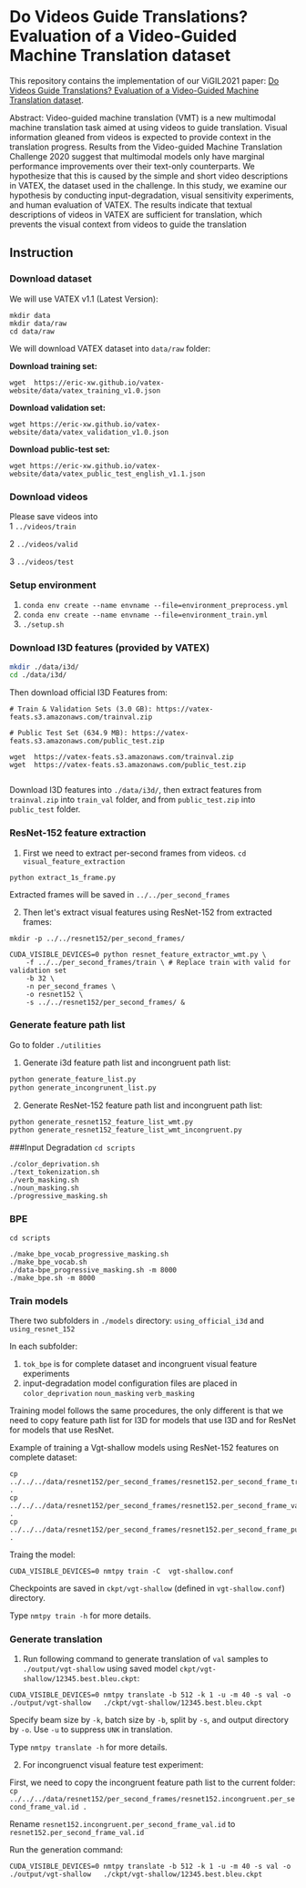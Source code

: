# Do Videos Guide Translations? Evaluation of a Video-Guided Machine Translation dataset 


This repository contains the implementation of our ViGIL2021 paper: [Do Videos Guide Translations? Evaluation of a Video-Guided Machine Translation dataset](https://vigilworkshop.github.io/static/papers-2021/29.pdf).

Abstract:
Video-guided machine translation (VMT) is a new multimodal machine translation task aimed at using videos to guide translation. Visual information gleaned from videos is expected to provide context in the translation progress. Results from the Video-guided Machine Translation Challenge 2020 suggest that multimodal models only have marginal performance improvements over their text-only counterparts. We hypothesize that this is caused by the simple and short video descriptions in VATEX, the dataset used in the challenge. In this study, we examine our hypothesis by conducting input-degradation, visual sensitivity experiments, and human evaluation of VATEX. The results indicate that textual descriptions of videos in VATEX are sufficient for translation, which prevents the visual context from videos to guide the translation

## Instruction

### Download dataset 
We will use VATEX v1.1 (Latest Version):

 ```
 mkdir data
 mkdir data/raw
 cd data/raw
```
We will download VATEX dataset into `data/raw` folder:

**Download training set:**

`wget  https://eric-xw.github.io/vatex-website/data/vatex_training_v1.0.json`

**Download validation set:**

`wget https://eric-xw.github.io/vatex-website/data/vatex_validation_v1.0.json`

**Download public-test set:**

`wget https://eric-xw.github.io/vatex-website/data/vatex_public_test_english_v1.1.json`

### Download videos 
Please save videos into  
1 `../videos/train`

2 `../videos/valid`

3 `../videos/test`

### Setup environment

1. `conda env create --name envname --file=environment_preprocess.yml`
2. `conda env create --name envname --file=environment_train.yml`
3. `./setup.sh`


### Download I3D features (provided by VATEX)

```bash
mkdir ./data/i3d/
cd ./data/i3d/
```
Then download official I3D Features from:

```
# Train & Validation Sets (3.0 GB): https://vatex-feats.s3.amazonaws.com/trainval.zip

# Public Test Set (634.9 MB): https://vatex-feats.s3.amazonaws.com/public_test.zip

wget  https://vatex-feats.s3.amazonaws.com/trainval.zip
wget  https://vatex-feats.s3.amazonaws.com/public_test.zip
  
```

Download I3D features into `./data/i3d/`, then extract features from `trainval.zip` into `train_val` folder,
and from `public_test.zip` into `public_test` folder. 


### ResNet-152 feature extraction 

1. First we need to extract per-second frames from videos.
`cd visual_feature_extraction` 
   
`python extract_1s_frame.py`

Extracted frames will be saved in `../../per_second_frames`   

2. Then let's extract visual features using ResNet-152 from extracted frames:

`mkdir -p ../../resnet152/per_second_frames/` 

```
CUDA_VISIBLE_DEVICES=0 python resnet_feature_extractor_wmt.py \
    -f ../../per_second_frames/train \ # Replace train with valid for validation set
    -b 32 \
    -n per_second_frames \
    -o resnet152 \
    -s ../../resnet152/per_second_frames/ &
```

### Generate feature path list
Go to folder `./utilities`

1. Generate i3d feature path list and incongruent path list:
```python
python generate_feature_list.py
python generate_incongrunent_list.py
```
2. Generate ResNet-152 feature path list and incongruent path list:
```python
python generate_resnet152_feature_list_wmt.py
python generate_resnet152_feature_list_wmt_incongruent.py
```
###Input Degradation
`cd scripts`
```
./color_deprivation.sh
./text_tokenization.sh
./verb_masking.sh
./noun_masking.sh
./progressive_masking.sh
```

### BPE
`cd scripts`
```
./make_bpe_vocab_progressive_masking.sh
./make_bpe_vocab.sh
./data-bpe_progressive_masking.sh -m 8000
./make_bpe.sh -m 8000
```

### Train models

There two subfolders in `./models` directory: `using_official_i3d` and `using_resnet_152`

In each subfolder:
1. `tok_bpe` is for complete dataset and incongruent visual feature experiments
2. input-degradation model configuration files are placed in `color_deprivation`  `noun_masking`  `verb_masking`

Training model follows the same procedures, the only different is that we need to copy feature path list for I3D for
models that use I3D and for ResNet for models that use ResNet.

Example of training a Vgt-shallow models using ResNet-152 features on complete dataset:

```
cp ../../../data/resnet152/per_second_frames/resnet152.per_second_frame_train.id .
cp ../../../data/resnet152/per_second_frames/resnet152.per_second_frame_val.id .
cp ../../../data/resnet152/per_second_frames/resnet152.per_second_frame_public_test.id .
```

Traing the model:
```
CUDA_VISIBLE_DEVICES=0 nmtpy train -C  vgt-shallow.conf
```

Checkpoints are saved in `ckpt/vgt-shallow` (defined in `vgt-shallow.conf`) directory.

Type `nmtpy train -h` for more details.

### Generate translation

1. Run following command to generate translation of `val` samples to `./output/vgt-shallow` using saved model `ckpt/vgt-shallow/12345.best.bleu.ckpt`:
```
CUDA_VISIBLE_DEVICES=0 nmtpy translate -b 512 -k 1 -u -m 40 -s val -o ./output/vgt-shallow   ./ckpt/vgt-shallow/12345.best.bleu.ckpt
```

Specify beam size by `-k`, batch size by `-b`, split by `-s`, and output directory by `-o`. Use `-u` to suppress `UNK` in translation.

Type `nmtpy translate -h` for more details.

2. For incongruenct visual feature test experiment:

First, we need to copy the incongruent feature path list to the current folder: 
`cp ../../../data/resnet152/per_second_frames/resnet152.incongruent.per_second_frame_val.id .`

Rename `resnet152.incongruent.per_second_frame_val.id` to  `resnet152.per_second_frame_val.id `

Run the generation command:
```
CUDA_VISIBLE_DEVICES=0 nmtpy translate -b 512 -k 1 -u -m 40 -s val -o ./output/vgt-shallow   ./ckpt/vgt-shallow/12345.best.bleu.ckpt
```
